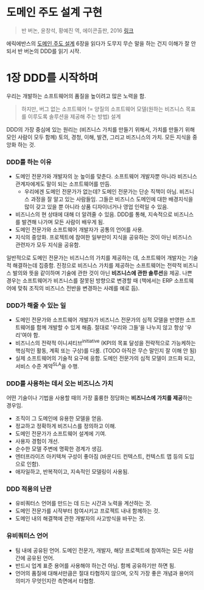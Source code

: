 # 도메인 주도 설계 구현

> 반 버논, 윤창석, 황예진 역, 에이콘출판, 2016 [링크](https://book.naver.com/bookdb/book_detail.nhn?bid=10382647)



에릭에반스의 [도메인 주도 설계](ddd.md) 6장을 읽다가 도무지 무슨 말을 하는 건지 이해가 잘 안되서 반 버논의 DDD를 읽기 시작.



# 1장 DDD를 시작하며

우리는 개발하는 소프트웨어의 품질을 높이려고 많은 노력을 함. 

> 하지만, 버그 없는 소프트웨어 != 양질의 소프트웨어 모델(원하는 비즈니스 목표를 이루도록 솔루션을 제공해 주는 방법) 설계

DDD의 가장 중심에 있는 원리는 (비즈니스 가치를 만들기 위해서, 가치를 만들기 위해 모인 사람이 모두 함께) 토의, 경청, 이해, 발견, 그리고 비즈니스의 가치. 모든 지식을 중앙화 하는 것.



### DDD를 하는 이유

- 도메인 전문가와 개발자의 눈 높이를 맞춘다. 소프트웨어 개발자뿐 아니라 비즈니스 관계자에게도 말이 되는 소프트웨어를 만듬.
  - 우리에겐 도메인 전문가가 없는데? 도메인 전문가는 단순 직책이 아님. 비즈니스 과정을 잘 알고 있는 사람들임. 그들은 비즈니스 도메인에 대한 배경지식을 많이 갖고 있을 뿐 아니라 상품 디자이너거나 영업 인력일 수 있음.
- 비즈니스의 현 상태에 대해 더 알려줄 수 있음. DDD를 통해, 지속적으로 비즈니스를 발견해 나가며 모든 사람이 배우게 됨.
- 도메인 전문가와 소프트웨어 개발자가 공통의 언어를 사용.
- 지식의 중앙화. 프로젝트에 참여한 일부만이 지식을 공유하는 것이 아닌 비즈니스 관련자가 모두 지식을 공유함.

일반적으로 도메인 전문가는 비즈니스의 가치를 제공하는 데, 소프트웨어 개발자는 기술적 해결하는데 집중함. 진정으로 비즈니스 가치를 제공하는 소프트웨어는 전략적 비즈니스 발의와 뜻을 같이하며 기술에 관한 것이 아닌 **비즈니스에 관한 솔루션**을 제공. 나쁜 경우는 소프트웨어가 비즈니스를 잘못된 방향으로 변경할 때 (책에서는 ERP 소프트웨어에 맞춰 조직의 비즈니스 전반을 변경하는 사례를 예로 듬).



### DDD가 해줄 수 있는 일

- 도메인 전문가와 소프트웨어 개발자가 비즈니스 전문가의 심적 모델을 반영한 소프트웨어를 함께 개발할 수 있게 해줌. 절대로 '우리와 그들'을 나누지 않고 항상 '우리'여야 함.
- 비즈니스의 전략적 이니셔티브<sup>initiative</sup> (KPI의 목표 달성을 전략적으로 가능케하는 핵심적인 활동, 계획 또는 구상)를 다룸. (TODO 아직은 무슨 말인지 잘 이해 안 됨)
- 실제 소프트웨어의 기술적 요구에 응함. 도메인 전문가의 심적 모델이 코드화 되고, 서비스 수준 계약<sup>SLA</sup>을 수행.



### DDD를 사용하는 데서 오는 비즈니스 가치

어떤 기술이나 기법을 사용할 때의 가장 훌륭한 정당화는 **비즈니스에 가치를 제공**하는 경우임.

- 조직이 그 도메인에 유용한 모델을 얻음.
- 정교하고 정확하게 비즈니스를 정의하고 이해.
- 도메인 전문가가 소프트웨어 설계에 기여.
- 사용자 경험이 개선.
- 순수한 모델 주변에 명확한 경계가 생김.
- 엔터프라이즈 아키텍쳐 구성이 좋아짐 (바운디드 컨텍스트, 컨텍스트 맵 등의 도입으로 인함).
- 애자일하고, 반복적이고, 지속적인 모델링이 사용됨.



### DDD 적용의 난관

- 유비쿼터스 언어를 만드는 데 드는 시간과 노력을 계산하는 것.
- 도메인 전문가를 시작부터 참여시키고 프로젝트 내내 함께하는 것.
- 도메인 내의 해결책에 관한 개발자의 사고방식을 바꾸는 것.



### 유비쿼터스 언어

- 팀 내에 공유된 언어. 도메인 전문가, 개발자, 해당 프로젝트에 참여하는 모든 사람 간에 공유된 언어.
- 반드시 업계 표준 용어를 사용해야 하는건 아님. 함께 공유하기만 하면 됨.
- 언어의 품질에 대해서만큼은 절대 타협하지 않으며, 오직 가장 좋은 개념과 용어의 의미가 무엇인지란 측면에서 타협함.
